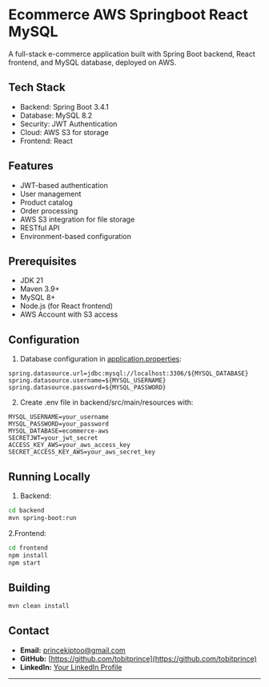 # Ecommerce AWS Springboot React MySQL

A full-stack e-commerce application built with Spring Boot backend, React frontend, and MySQL database, deployed on AWS.

## Tech Stack

- Backend: Spring Boot 3.4.1
- Database: MySQL 8.2
- Security: JWT Authentication
- Cloud: AWS S3 for storage
- Frontend: React

## Features

- JWT-based authentication
- User management
- Product catalog
- Order processing
- AWS S3 integration for file storage
- RESTful API
- Environment-based configuration

## Prerequisites

- JDK 21
- Maven 3.9+
- MySQL 8+
- Node.js (for React frontend)
- AWS Account with S3 access

## Configuration

1. Database configuration in [application.properties](backend/src/main/resources/application.properties):
```properties
spring.datasource.url=jdbc:mysql://localhost:3306/${MYSQL_DATABASE}
spring.datasource.username=${MYSQL_USERNAME}
spring.datasource.password=${MYSQL_PASSWORD}
```

2. Create .env file in backend/src/main/resources with:
```properties
MYSQL_USERNAME=your_username
MYSQL_PASSWORD=your_password
MYSQL_DATABASE=ecommerce-aws
SECRETJWT=your_jwt_secret
ACCESS_KEY_AWS=your_aws_access_key
SECRET_ACCESS_KEY_AWS=your_aws_secret_key
```

## Running Locally
1. Backend:
```bash
cd backend
mvn spring-boot:run
```

2.Frontend:
```bash
cd frontend
npm install
npm start
```

## Building
```bash
mvn clean install
```


## Contact

- **Email:** [princekiptoo@gmail.com](mailto:princekiptoo@gmail.com)
- **GitHub:** [https://github.com/tobitprince](https://github.com/tobitprince)
- **LinkedIn:** [Your LinkedIn Profile](https://www.linkedin.com/in/)

---

